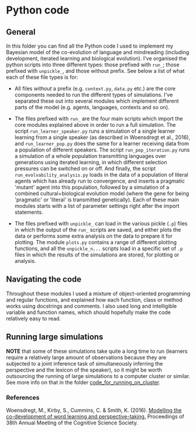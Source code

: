 # Python code

## General
In this folder you can find all the Python code I used to implement my Bayesian model of the co-evolution of language and mindreading (including development, iterated learning and biological evolution). I've organised the python scripts into three different types: those prefixed with `run_`; those prefixed with `unpickle_`, and those without prefix. See below a list of what each of these file types is for: 

* All files *without* a prefix (e.g. `context.py`, `data.py` etc.) are the core components needed to run the different types of simulations. I've separated these out into several modules which implement different parts of the model (e.g. agents, languages, contexts and so on). 

* The files prefixed with `run_` are the four main scripts which import the core modules explained above in order to run a full simulation. The script `run_learner_speaker.py` runs a simulation of a single learner learning from a single speaker (as described in Woensdregt et al., 2016), and `run_learner_pop.py` does the same for a learner receiving data from a population of different speakers. The script `run_pop_iteration.py` runs a simulation of a whole population transmitting languages over generations using iterated learning, in which different selection pressures can be switched on or off. And finally, the script `run_evolvability_analysis.py` loads in the data of a population of literal agents which has already run to convergence, and inserts a pragmatic 'mutant' agent into this population, followed by a simulation of a combined cultural+biological evolution model (where the gene for being 'pragmatic' or 'literal' is transmitted genetically). Each of these main modules starts with a list of parameter settings right after the import statements.

* The files prefixed with `unpickle_` can load in the various pickle (`.p`) files in which the output of the `run_` scripts are saved, and either plots the data or performs some extra analysis on the data to prepare it for plotting. The module `plots.py` contains a range of different plotting functions, and all the `unpickle_n...` scripts load in a specific set of `.p` files in which the results of the simulations are stored, for plotting or analysis.

## Navigating the code
Throughout these modules I used a mixture of object-oriented programming and regular functions, and explained how each function, class or method works using docstrings and comments. I also used long and intelligible variable and function names, which should hopefully make the code relatively easy to read.

## Running large simulations
**NOTE** that some of these simulations take quite a long time to run (learners require a relatively large amount of observations because they are subjected to a joint inference task of simultaneously inferring the perspective and the lexicon of the speaker), so it might be worth outsourcing the running of large simulations to a computer cluster or similar. See more info on that in the folder [code_for_running_on_cluster](https://github.com/marieke-woensdregt/model_coevolution_language_mindreading/tree/master/code_for_running_on_cluster).


### References
Woensdregt, M., Kirby, S., Cummins, C. & Smith, K. (2016). [Modelling the co-development of word learning and perspective-taking.](https://mindmodeling.org/cogsci2016/papers/0222/paper0222.pdf) Proceedings of 38th Annual Meeting of the Cognitive Science Society.

